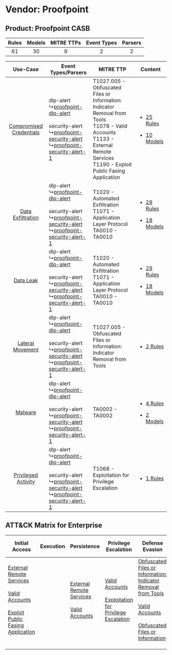 Vendor: Proofpoint
==================
Product: Proofpoint CASB
------------------------
| Rules | Models | MITRE TTPs | Event Types | Parsers |
|:-----:|:------:|:----------:|:-----------:|:-------:|
|  61   |   30   |     9      |      2      |    2    |

|    Use-Case    | Event Types/Parsers    | MITRE TTP    | Content    |
|:----:| ---- | ---- | ---- |
| [Compromised Credentials](../../../UseCases/uc_compromised_credentials.md) |  dlp-alert<br> ↳[proofpoint-dlp-alert](Ps/pC_proofpointdlpalert.md)<br><br> security-alert<br> ↳[proofpoint-security-alert](Ps/pC_proofpointsecurityalert.md)<br> ↳[proofpoint-security-alert-1](Ps/pC_proofpointsecurityalert1.md)<br> | T1027.005 - Obfuscated Files or Information: Indicator Removal from Tools<br>T1078 - Valid Accounts<br>T1133 - External Remote Services<br>T1190 - Exploit Public Fasing Application<br> | [<ul><li>25 Rules</li></ul><ul><li>10 Models</li></ul>](RM/r_m_proofpoint_proofpoint_casb_Compromised_Credentials.md) |
|       [Data Exfiltration](../../../UseCases/uc_data_exfiltration.md)       |  dlp-alert<br> ↳[proofpoint-dlp-alert](Ps/pC_proofpointdlpalert.md)<br><br> security-alert<br> ↳[proofpoint-security-alert](Ps/pC_proofpointsecurityalert.md)<br> ↳[proofpoint-security-alert-1](Ps/pC_proofpointsecurityalert1.md)<br> | T1020 - Automated Exfiltration<br>T1071 - Application Layer Protocol<br>TA0010 - TA0010<br>    | [<ul><li>29 Rules</li></ul><ul><li>18 Models</li></ul>](RM/r_m_proofpoint_proofpoint_casb_Data_Exfiltration.md)       |
|    [Data Leak](../../../UseCases/uc_data_leak.md)    |  dlp-alert<br> ↳[proofpoint-dlp-alert](Ps/pC_proofpointdlpalert.md)<br><br> security-alert<br> ↳[proofpoint-security-alert](Ps/pC_proofpointsecurityalert.md)<br> ↳[proofpoint-security-alert-1](Ps/pC_proofpointsecurityalert1.md)<br> | T1020 - Automated Exfiltration<br>T1071 - Application Layer Protocol<br>TA0010 - TA0010<br>    | [<ul><li>29 Rules</li></ul><ul><li>18 Models</li></ul>](RM/r_m_proofpoint_proofpoint_casb_Data_Leak.md)    |
|        [Lateral Movement](../../../UseCases/uc_lateral_movement.md)        |  dlp-alert<br> ↳[proofpoint-dlp-alert](Ps/pC_proofpointdlpalert.md)<br><br> security-alert<br> ↳[proofpoint-security-alert](Ps/pC_proofpointsecurityalert.md)<br> ↳[proofpoint-security-alert-1](Ps/pC_proofpointsecurityalert1.md)<br> | T1027.005 - Obfuscated Files or Information: Indicator Removal from Tools<br>    | [<ul><li>2 Rules</li></ul>](RM/r_m_proofpoint_proofpoint_casb_Lateral_Movement.md)    |
|    [Malware](../../../UseCases/uc_malware.md)    |  dlp-alert<br> ↳[proofpoint-dlp-alert](Ps/pC_proofpointdlpalert.md)<br><br> security-alert<br> ↳[proofpoint-security-alert](Ps/pC_proofpointsecurityalert.md)<br> ↳[proofpoint-security-alert-1](Ps/pC_proofpointsecurityalert1.md)<br> | TA0002 - TA0002<br>    | [<ul><li>4 Rules</li></ul><ul><li>2 Models</li></ul>](RM/r_m_proofpoint_proofpoint_casb_Malware.md)    |
|     [Privileged Activity](../../../UseCases/uc_privileged_activity.md)     |  dlp-alert<br> ↳[proofpoint-dlp-alert](Ps/pC_proofpointdlpalert.md)<br><br> security-alert<br> ↳[proofpoint-security-alert](Ps/pC_proofpointsecurityalert.md)<br> ↳[proofpoint-security-alert-1](Ps/pC_proofpointsecurityalert1.md)<br> | T1068 - Exploitation for Privilege Escalation<br>    | [<ul><li>1 Rules</li></ul>](RM/r_m_proofpoint_proofpoint_casb_Privileged_Activity.md)    |

ATT&CK Matrix for Enterprise
----------------------------
| Initial Access                                                                                                                                                                                                                         | Execution | Persistence                                                                                                                                      | Privilege Escalation                                                                                                                                          | Defense Evasion                                                                                                                                                                                                                                                               | Credential Access | Discovery | Lateral Movement | Collection | Command and Control                                                             | Exfiltration                                                                | Impact |
| -------------------------------------------------------------------------------------------------------------------------------------------------------------------------------------------------------------------------------------- | --------- | ------------------------------------------------------------------------------------------------------------------------------------------------ | ------------------------------------------------------------------------------------------------------------------------------------------------------------- | ----------------------------------------------------------------------------------------------------------------------------------------------------------------------------------------------------------------------------------------------------------------------------- | ----------------- | --------- | ---------------- | ---------- | ------------------------------------------------------------------------------- | --------------------------------------------------------------------------- | ------ |
| [External Remote Services](https://attack.mitre.org/techniques/T1133)<br><br>[Valid Accounts](https://attack.mitre.org/techniques/T1078)<br><br>[Exploit Public Fasing Application](https://attack.mitre.org/techniques/T1190)<br><br> |           | [External Remote Services](https://attack.mitre.org/techniques/T1133)<br><br>[Valid Accounts](https://attack.mitre.org/techniques/T1078)<br><br> | [Valid Accounts](https://attack.mitre.org/techniques/T1078)<br><br>[Exploitation for Privilege Escalation](https://attack.mitre.org/techniques/T1068)<br><br> | [Obfuscated Files or Information: Indicator Removal from Tools](https://attack.mitre.org/techniques/T1027/005)<br><br>[Valid Accounts](https://attack.mitre.org/techniques/T1078)<br><br>[Obfuscated Files or Information](https://attack.mitre.org/techniques/T1027)<br><br> |                   |           |                  |            | [Application Layer Protocol](https://attack.mitre.org/techniques/T1071)<br><br> | [Automated Exfiltration](https://attack.mitre.org/techniques/T1020)<br><br> |        |